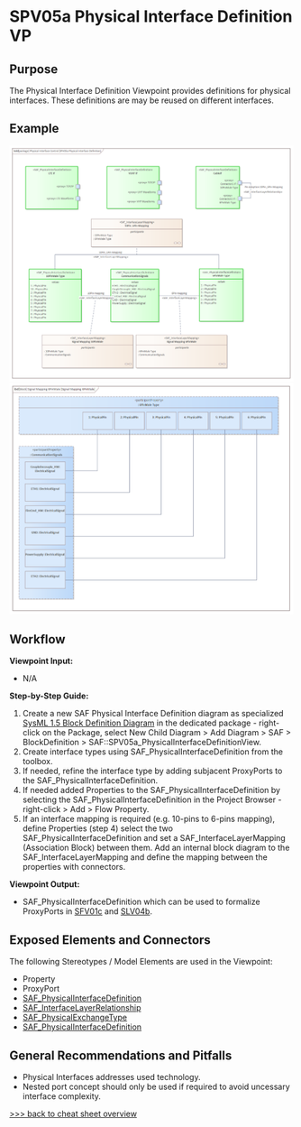 # SPV05a Physical Interface Definition VP

## Purpose
The Physical Interface Definition Viewpoint provides definitions for physical interfaces. These definitions are may be reused on different interfaces.

## Example
![SPV05a](../pics/SPV05a-example1.png)
![SPV05a](../pics/SPV05a-example2.png)

## Workflow
**Viewpoint Input:**
* N/A

**Step-by-Step Guide:**
1.  Create a new SAF Physical Interface Definition diagram as specialized [SysML 1.5 Block Definition Diagram](https://sparxsystems.com/enterprise_architect_user_guide/16.1/modeling_languages/block_definition_diagrams.html) in the dedicated package - right-click on the Package, select New Child Diagram > Add Diagram > SAF > BlockDefinition > SAF::SPV05a_PhysicalInterfaceDefinitionView.
2.	Create interface types using SAF_PhysicalInterfaceDefinition from the toolbox.
3.	If needed, refine the interface type by adding subjacent ProxyPorts to the SAF_PhysicalInterfaceDefinition.
4.	If needed added Properties to the SAF_PhysicalInterfaceDefinition by selecting the SAF_PhysicalInterfaceDefinition in the Project Browser - right-click > Add > Flow Property.
5.	If an interface mapping is required (e.g. 10-pins to 6-pins mapping), define Properties (step 4) select the two SAF_PhysicalInterfaceDefinition and set a SAF_InterfaceLayerMapping (Association Block) between them. Add an internal block diagram to the SAF_InterfaceLayerMapping and define the mapping between the properties with connectors.

**Viewpoint Output:**
* SAF_PhysicalInterfaceDefinition which can be used to formalize ProxyPorts in [SFV01c](System-Context-Exchange-Viewpoint.md) and [SLV04b](System-Internal-Exchange-Viewpoint.md).

## Exposed Elements and Connectors
The following Stereotypes / Model Elements are used in the Viewpoint:
* Property
* ProxyPort
* [SAF_PhysicalInterfaceDefinition](https://saf.gfse.org/userdoc/stereotypes.html#saf_physicalinterfacedefinition)
* [SAF_InterfaceLayerRelationship](https://saf.gfse.org/userdoc/stereotypes.html#saf_interfacelayerrelationship)
* [SAF_PhysicalExchangeType](https://saf.gfse.org/userdoc/stereotypes.html#saf_physicalexchangetype)
* [SAF_PhysicalInterfaceDefinition](https://saf.gfse.org/userdoc/stereotypes.html#saf_physicalinterfacedefinition)

## General Recommendations and Pitfalls
* Physical Interfaces addresses used technology.
* Nested port concept should only be used if required to avoid uncessary interface complexity.

[>>> back to cheat sheet overview](../CheatSheet.md)
